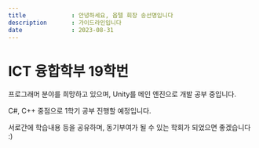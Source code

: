 ```yaml
---
title             : 안녕하세요, 옵텔 회장 송선명입니다
description       : 가이드라인입니다
date              : 2023-08-31
---
```


# ICT 융합학부 19학번

프로그래머 분야를 희망하고 있으며, Unity를 메인 엔진으로 개발 공부 중입니다.

C#, C++ 중점으로 1학기 공부 진행할 예정입니다.

서로간에 학습내용 등을 공유하며, 동기부여가 될 수 있는 학회가 되었으면 좋겠습니다 :)